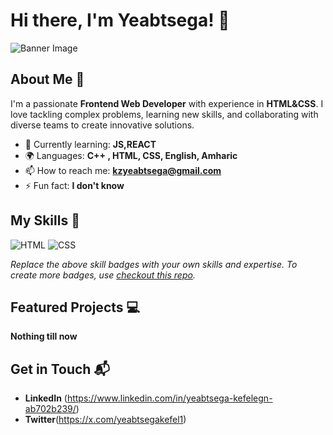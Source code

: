 # Hi there, I'm Yeabtsega! 👋

![Banner Image](https://github.com/user-attachments/assets/2688ce18-ce24-4ff9-95da-dc15132cf3e8)


## About Me 🚀

I'm a passionate **Frontend Web Developer** with experience in **HTML&CSS**. I love tackling complex problems, learning new skills, and collaborating with diverse teams to create innovative solutions.

- 🌱 Currently learning: **JS,REACT**
- 🌍 Languages: **C++ , HTML, CSS, English, Amharic**
- 📫 How to reach me: **kzyeabtsega@gmail.com**
- ⚡ Fun fact: **I don't know**

## My Skills 🧠

![HTML](https://img.shields.io/badge/-HTML-E34F26?style=flat-square&logo=html5&logoColor=white)
![CSS](https://img.shields.io/badge/-CSS-1572B6?style=flat-square&logo=css3&logoColor=white)



*Replace the above skill badges with your own skills and expertise. To create more badges, use [checkout this repo](https://github.com/alexandresanlim/Badges4-README.md-Profile).*

## Featured Projects 💻

**Nothing till now**

## Get in Touch 📬


- **LinkedIn** (https://www.linkedin.com/in/yeabtsega-kefelegn-ab702b239/)
- **Twitter**(https://x.com/yeabtsegakefel1)



